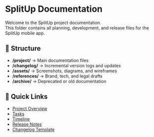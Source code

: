 # SplitUp Documentation

Welcome to the SplitUp project documentation.  
This folder contains all planning, development, and release files for the SplitUp mobile app.

## 📁 Structure
- **/project/** → Main documentation files  
- **/changelog/** → Incremental version logs and updates  
- **/assets/** → Screenshots, diagrams, and wireframes  
- **/references/** → Brand, tech, and legal drafts  
- **/archive/** → Deprecated or old documentation  

## 🔗 Quick Links
- [Project Overview](./project/SPLITUP_PROJECT_OVERVIEW.md)
- [Tasks](./project/SPLITUP_TASKS.md)
- [Timeline](./project/SPLITUP_TIMELINE.md)
- [Release Notes](./project/SPLITUP_RELEASE_NOTES.md)
- [Changelog Template](./project/SPLITUP_CHANGELOG_TEMPLATE.md)
